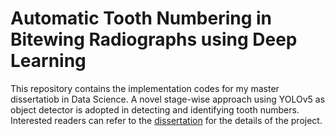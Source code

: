 # Automatic Tooth Numbering in Bitewing Radiographs using Deep Learning

This repository contains the implementation codes for my master dissertatiob in Data Science. A novel stage-wise approach using YOLOv5 as object detector is adopted in detecting and identifying tooth numbers. Interested readers can refer to the [dissertation](https://github.com/wongp1984/toothnumbering/blob/main/Thesis_Extract.pdf) for the details of the project. 

